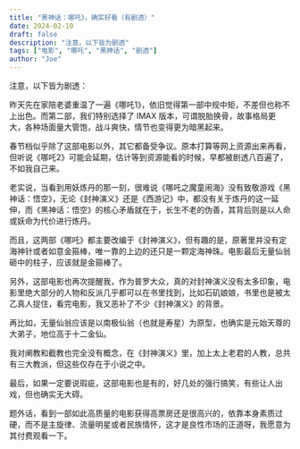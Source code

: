 ```yaml
---
title: "黑神话：哪吒》，确实好看（有剧透）"
date: 2024-02-10
draft: false
description: "注意，以下皆为剧透"
tags: ["电影", "哪吒", "黑神话", "剧透"]
author: "Joe"
---
```


注意，以下皆为剧透：

昨天先在家陪老婆重温了一遍《哪吒1》，依旧觉得第一部中规中矩，不差但也称不上出色。而第二部，我们特别选择了 IMAX 版本，可谓脱胎换骨，故事格局更大，各种场面量大管饱，战斗爽快，情节也变得更为暗黑起来。

春节档似乎除了这部电影以外，其它都备受争议。原本打算等网上资源出来再看，但听说《哪吒2》可能会延期，估计等到资源能看的时候，早都被剧透八百遍了，不如我自己来。

老实说，当看到用妖炼丹的那一刻，很难说《哪吒之魔童闹海》没有致敬游戏《黑神话：悟空》，无论《封神演义》还是《西游记》中，都没有关于炼丹的这一延伸，而《黑神话：悟空》的核心矛盾就在于，长生不老的伪善，其背后则是以人命或妖命为代价进行炼丹。

而且，这两部《哪吒》都主要改编于《封神演义》，但有趣的是，原著里并没有定海神针或者如意金箍棒，唯一靠的上边的还只是一颗定海神珠。电影最后无量仙翁砸中的柱子，应该就是金箍棒了。

另外，这部电影也再次提醒我，作为普罗大众，真的对封神演义没有太多印象，电影里绝大部分的人物和反派几乎都可以在书里找到，比如石矶娘娘，书里也是被太乙真人捉住，看完电影，我又恶补了不少《封神演义》的背景。

再比如，无量仙翁应该是以南极仙翁（也就是寿星）为原型，也确实是元始天尊的大弟子，地位高于十二金仙。

我对阐教和截教也完全没有概念，在《封神演义》里，加上太上老君的人教，总共有三大教派，但这些仅存在于小说之中。

最后，如果一定要说瑕疵，这部电影也是有的，好几处的强行搞笑，有些让人出戏，但也确实无大碍。

题外话，看到一部如此高质量的电影获得高票房还是很高兴的，依靠本身素质过硬，而不是主旋律、流量明星或者民族情怀，这才是良性市场的正道呀，我愿意为其付费观看一下。
